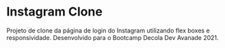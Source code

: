 # Instagram Clone

Projeto de clone da página de login do Instagram utilizando flex boxes e responsividade. Desenvolvido para o Bootcamp Decola Dev Avanade 2021.
